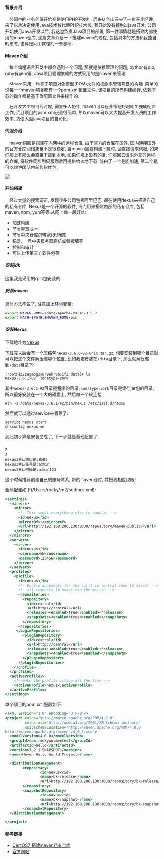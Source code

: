 #### 背景介绍

&emsp;公司中的业务代码开始都是使用PHP开发的, 后来从金山云来了一位开发经理, 来了以后决定使用Java技术栈代替PHP技术栈, 我开始没有接触过java开发, 公司开始使用Java开发以后, 我这边负责Java项目的部署, 第一件事情就是搭建内部使用的maven仓库, 这篇文章介绍一下搭建maven的过程, 包括具体的方法和我独自的思考, 也算是网上教程的一些总结.


#### Maven介绍

&emsp;每个编程语言开发中都会遇到一个问题, 那就是依赖管理的问题, python有pip, ruby有gem等, Java项目管理依赖的方式采用的是maven来管理.

&emsp;Maven采用一种基于项目对象模型(POM)文件的概念来管理项目的构建, 简单的说每一个maven项目都有一个pom.xml配置文件, 该项目的所有构建编译, 依赖下载的动作都是基于改配置文件来操作的.

&emsp;在开发大型项目的时候, 需要多人协作, maven可以在非常短的时间里完成配置工作, 而且项目的pom.xml设置很简单, 所以maven可以大大提高开发人员的工作效率, 方便大型java项目的自动化.

#### 伺服介绍

&emsp;maven伺服是搭建在内网中的远程仓库, 由于官方的仓库在国外, 国内连接国外的官方仓库网络质量不是很稳定, 当maven需要构建下载时, 会直接请求伺服, 如果伺服上有那么会直接下载到本地, 如果伺服上没有的话, 伺服回去请求外部的远程的仓库, 将软件同步到伺服然后再提供给本地下载. 说白了一个是能加速, 第二个是可以维护团队内部的软件包.

![](https://user-images.githubusercontent.com/7486508/33471472-986b2370-d6a8-11e7-9187-4a2d31d97439.png)

#### 开始搭建

&emsp;经过大量的搜索调研, 发现很多公司包括阿里巴巴, 都在使用Nexus来搭建自己的私有仓库, Nexus是一个开源的软件, 专门用来搭建内部的私有仓库, 包括maven, npm, yum等等.从网上摘一段好处:

* 加速构建
* 节省带宽成本
* 节省中央仓库的带宽(无所谓)
* 稳定, 一旦中央服务器宕机或者被墙等
* 控制和审计
* 可以上传第三方软件包等

##### 安装jdk

这里我是采用的rpm包安装的

##### 安装maven

具体方法不说了, 注意加上环境变量:

```bash
export MAVEN_HOME=/data/apache-maven-3.5.2
export PATH=$PATH:$MAVEN_HOME/bin
```

##### 安装Nexus

下载地址为[Nexus](https://www.sonatype.com/download-oss-sonatype)

下载完以后会有一个压缩包`nexus-3.6.0-02-unix.tar.gz`, 想要安装到哪个目录就可以把这个文件解压缩哪个位置, 比如我要安装在`/data`目录下, 那么就解压缩到`/data`目录下:

```
[root@iZ2zegmog3pur9ekr8bsifZ data]# ls
nexus-3.6.1-02  sonatype-work
```

其中`nexus-3.6.1-02`目录是程序的目录, `sonatype-work`目录是缓存jar包的目录, 所以最好安装在一个大的磁盘上, 然后做一个软连接:

```
#ln -s /data/nexus-3.6.1-02/bin/nexus /etc/init.d/nexus
``` 

然后就可以通过service来管理了:

```
service nexus start
chkconfig nexus on
```

到此初步算是安装完成了, 下一步就是基础配置了. 

```

2
3
nexus3默认端口是:8081
nexus3默认账号是:admin
nexus3默认密码是:admin123
```

这个时候推荐创建自己的账号体系, 新的maven仓库, 并授权相应权限!







全局配置如下(/Users/rocky/.m2/settings.xml):

```xml
<settings>
  <mirrors>
    <mirror>
      <!--This sends everything else to /public -->
      <id>nexus</id>
      <mirrorOf>*</mirrorOf>
      <url>http://192.168.206.130:8000/repository/maven-public/</url>
    </mirror>
  </mirrors>
  <servers>
    <server>
      <id>nexus</id>
      <username>bk</username>
      <password>123456</password>
    </server>
  </servers>
  <profiles>
    <profile>
      <id>nexus</id>
      <!--Enable snapshots for the built in central repo to direct -->
      <!--all requests to nexus via the mirror -->
      <repositories>
        <repository>
          <id>central</id>
          <url>http://central</url>
          <releases><enabled>true</enabled></releases>
          <snapshots><enabled>true</enabled></snapshots>
        </repository>
      </repositories>
     <pluginRepositories>
        <pluginRepository>
          <id>central</id>
          <url>http://central</url>
          <releases><enabled>true</enabled></releases>
          <snapshots><enabled>true</enabled></snapshots>
        </pluginRepository>
      </pluginRepositories>
    </profile>
  </profiles>
  <activeProfiles>
    <!--make the profile active all the time -->
    <activeProfile>nexus</activeProfile>
  </activeProfiles>
</settings>

```

单个项目的pom.xml配置如下:

```xml
<?xml version="1.0" encoding="UTF-8"?>
<project xmlns="http://maven.apache.org/POM/4.0.0"
         xmlns:xsi="http://www.w3.org/2001/XMLSchema-instance"
         xsi:schemaLocation="http://maven.apache.org/POM/4.0.0
http://maven.apache.org/maven-v4_0_0.xsd">
  <modelVersion>4.0.0</modelVersion>
  <groupId>com.rockywu.mvntest</groupId>
  <artifactId>hello</artifactId>
  <version>7.2.1-SNAPSHOT</version>
  <name>Maven Hello World Project</name>

  <distributionManagement>
        <repository>
                <id>nexus</id>
                <name>bk-release</name>
                <url>http://192.168.206.130:8000/repository/bk-release/</url>
        </repository>
        <snapshotRepository>
                <id>nexus</id>
                <name>bk-snapshot</name>
                <url>http://192.168.206.130:8000/repository/bk-snapshot/</url>
        </snapshotRepository>
  </distributionManagement>

</project>
```


#### 参考链接

* [CentOS7 搭建maven私有仓库](http://www.54tianzhisheng.cn/2017/10/14/Nexus3-Maven/)
* [官方网站](https://help.sonatype.com/display/NXRM3/Run+as+a+Service)
